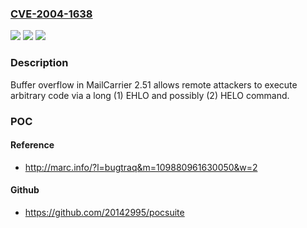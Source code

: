 ### [CVE-2004-1638](https://cve.mitre.org/cgi-bin/cvename.cgi?name=CVE-2004-1638)
![](https://img.shields.io/static/v1?label=Product&message=n%2Fa&color=blue)
![](https://img.shields.io/static/v1?label=Version&message=n%2Fa&color=blue)
![](https://img.shields.io/static/v1?label=Vulnerability&message=n%2Fa&color=brighgreen)

### Description

Buffer overflow in MailCarrier 2.51 allows remote attackers to execute arbitrary code via a long (1) EHLO and possibly (2) HELO command.

### POC

#### Reference
- http://marc.info/?l=bugtraq&m=109880961630050&w=2

#### Github
- https://github.com/20142995/pocsuite

